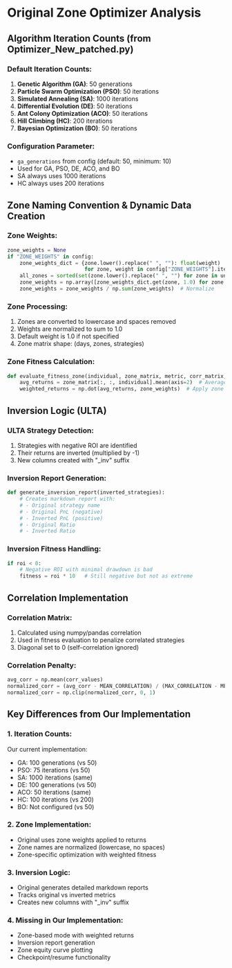 # Original Zone Optimizer Analysis

## Algorithm Iteration Counts (from Optimizer_New_patched.py)

### Default Iteration Counts:
1. **Genetic Algorithm (GA)**: 50 generations
2. **Particle Swarm Optimization (PSO)**: 50 iterations  
3. **Simulated Annealing (SA)**: 1000 iterations
4. **Differential Evolution (DE)**: 50 iterations
5. **Ant Colony Optimization (ACO)**: 50 iterations
6. **Hill Climbing (HC)**: 200 iterations
7. **Bayesian Optimization (BO)**: 50 iterations

### Configuration Parameter:
- `ga_generations` from config (default: 50, minimum: 10)
- Used for GA, PSO, DE, ACO, and BO
- SA always uses 1000 iterations
- HC always uses 200 iterations

## Zone Naming Convention & Dynamic Data Creation

### Zone Weights:
```python
zone_weights = None
if "ZONE_WEIGHTS" in config:
    zone_weights_dict = {zone.lower().replace(" ", ""): float(weight) 
                         for zone, weight in config["ZONE_WEIGHTS"].items()}
    all_zones = sorted(set(zone.lower().replace(" ", "") for zone in unique_zones))
    zone_weights = np.array([zone_weights_dict.get(zone, 1.0) for zone in all_zones])
    zone_weights = zone_weights / np.sum(zone_weights)  # Normalize
```

### Zone Processing:
1. Zones are converted to lowercase and spaces removed
2. Weights are normalized to sum to 1.0
3. Default weight is 1.0 if not specified
4. Zone matrix shape: (days, zones, strategies)

### Zone Fitness Calculation:
```python
def evaluate_fitness_zone(individual, zone_matrix, metric, corr_matrix, zone_weights, drawdown_threshold):
    avg_returns = zone_matrix[:, :, individual].mean(axis=2)  # Average over selected strategies
    weighted_returns = np.dot(avg_returns, zone_weights)  # Apply zone weights
```

## Inversion Logic (ULTA)

### ULTA Strategy Detection:
1. Strategies with negative ROI are identified
2. Their returns are inverted (multiplied by -1)
3. New columns created with "_inv" suffix

### Inversion Report Generation:
```python
def generate_inversion_report(inverted_strategies):
    # Creates markdown report with:
    # - Original strategy name
    # - Original PnL (negative)
    # - Inverted PnL (positive)
    # - Original Ratio
    # - Inverted Ratio
```

### Inversion Fitness Handling:
```python
if roi < 0:
    # Negative ROI with minimal drawdown is bad
    fitness = roi * 10   # Still negative but not as extreme
```

## Correlation Implementation

### Correlation Matrix:
1. Calculated using numpy/pandas correlation
2. Used in fitness evaluation to penalize correlated strategies
3. Diagonal set to 0 (self-correlation ignored)

### Correlation Penalty:
```python
avg_corr = np.mean(corr_values)
normalized_corr = (avg_corr - MEAN_CORRELATION) / (MAX_CORRELATION - MEAN_CORRELATION)
normalized_corr = np.clip(normalized_corr, 0, 1)
```

## Key Differences from Our Implementation

### 1. Iteration Counts:
Our current implementation:
- GA: 100 generations (vs 50)
- PSO: 75 iterations (vs 50)
- SA: 1000 iterations (same)
- DE: 100 generations (vs 50)
- ACO: 50 iterations (same)
- HC: 100 iterations (vs 200)
- BO: Not configured (vs 50)

### 2. Zone Implementation:
- Original uses zone weights applied to returns
- Zone names are normalized (lowercase, no spaces)
- Zone-specific optimization with weighted fitness

### 3. Inversion Logic:
- Original generates detailed markdown reports
- Tracks original vs inverted metrics
- Creates new columns with "_inv" suffix

### 4. Missing in Our Implementation:
- Zone-based mode with weighted returns
- Inversion report generation
- Zone equity curve plotting
- Checkpoint/resume functionality